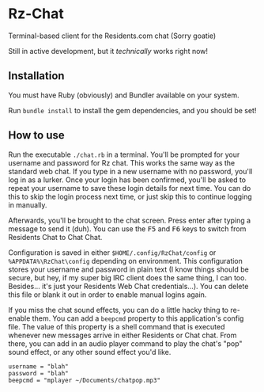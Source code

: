 # Rz-Chat
Terminal-based client for the Residents.com chat (Sorry goatie)

Still in active development, but it *technically* works right now!

## Installation
You must have Ruby (obviously) and Bundler available on your system.

Run `bundle install` to install the gem dependencies, and you should be set!

## How to use
Run the executable `./chat.rb` in a terminal. You'll be prompted for your username and password for Rz chat. This works the same way as the standard web chat. If you type in a new username with no password, you'll log in as a lurker. Once your login has been confirmed, you'll be asked to repeat your username to save these login details for next time. You can do this to skip the login process next time, or just skip this to continue logging in manually.

Afterwards, you'll be brought to the chat screen. Press enter after typing a message to send it (duh). You can use the <kbd>F5</kbd> and <kbd>F6</kbd> keys to switch from Residents Chat to Chat Chat.

Configuration is saved in either `$HOME/.config/RzChat/config` or `%APPDATA%\RzChat\config` depending on environment. This configuration stores your username and password in plain text (I know things should be secure, but hey, if my super big IRC client does the same thing, I can too. Besides... it's just your Residents Web Chat credentials...). You can delete this file or blank it out in order to enable manual logins again.

If you miss the chat sound effects, you can do a little hacky thing to re-enable them. You can add a `beepcmd` property to this application's config file. The value of this property is a shell command that is executed whenever new messages arrive in either Residents or Chat chat. From there, you can add in an audio player command to play the chat's "pop" sound effect, or any other sound effect you'd like.
```
username = "blah"
password = "blah"
beepcmd = "mplayer ~/Documents/chatpop.mp3"
```

